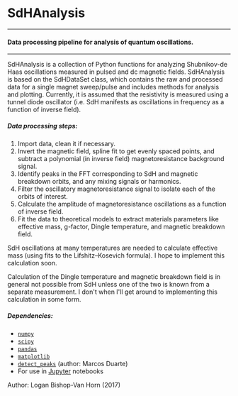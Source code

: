 # SdHAnalysis
___________________________________________
#### Data processing pipeline for analysis of quantum oscillations.
-----------------------
SdHAnalysis is a collection of Python functions for analyzing Shubnikov-de Haas oscillations measured in pulsed and dc magnetic fields. SdHAnalysis is based on the SdHDataSet class, which contains the raw and processed data for a single magnet sweep/pulse and includes methods for analysis and plotting. Currently, it is assumed that the resistivity is measured using a tunnel diode oscillator (i.e. SdH manifests as oscillations in frequency as a function of inverse field).
##### Data processing steps:
1. Import data, clean it if necessary.
2. Invert the magnetic field, spline fit to get evenly spaced points, and subtract a polynomial (in inverse field) magnetoresistance background signal.
3. Identify peaks in the FFT corresponding to SdH and magnetic breakdown orbits, and any mixing signals or harmonics.
4. Filter the oscillatory magnetoresistance signal to isolate each of the orbits of interest.
5. Calculate the amplitude of magnetoresistance oscillations as a function of inverse field.
6. Fit the data to theoretical models to extract materials parameters like effective mass, g-factor, Dingle temperature, and magnetic breakdown field.

SdH oscillations at many temperatures are needed to calculate effective mass (using fits to the Lifshitz–Kosevich formula). I hope to implement this calculation soon.

Calculation of the Dingle temperature and magnetic breakdown field is in general not possible from SdH unless one of the two is known from a separate measurement. I don't when I'll get around to implementing this calculation in some form.
##### Dependencies:
- [`numpy`](http://www.numpy.org)
- [`scipy`](https://www.scipy.org)
- [`pandas`](http://pandas.pydata.org)
- [`matplotlib`](http://matplotlib.org)
- [`detect_peaks`](https://github.com/demotu/BMC/blob/master/functions/detect_peaks.py) (author: Marcos Duarte)
- For use in [Jupyter](http://jupyter.org) notebooks

Author: Logan Bishop-Van Horn (2017)